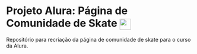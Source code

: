 # Projeto Alura: Página de Comunidade de Skate <img align="center" alt="angular" height="30" width="30" src="https://github.com/JPerluxo/Projeto-Alura-ComunidadeSkate/assets/img/Logo.svg" style="max-width:100%;">
Repositório para recriação da página de comunidade de skate para o curso da Alura.
